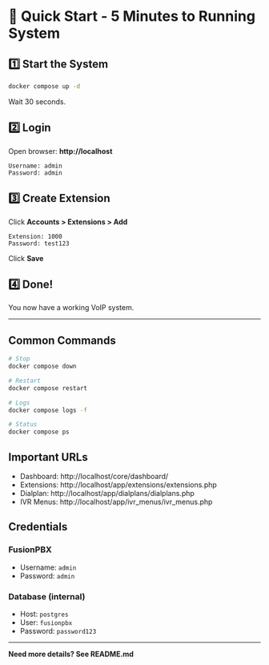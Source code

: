 # 🚀 Quick Start - 5 Minutes to Running System

## 1️⃣ Start the System

```bash
docker compose up -d
```

Wait 30 seconds.

## 2️⃣ Login

Open browser: **http://localhost**

```
Username: admin
Password: admin
```

## 3️⃣ Create Extension

Click **Accounts > Extensions > Add**

```
Extension: 1000
Password: test123
```

Click **Save**

## 4️⃣ Done! 

You now have a working VoIP system.

---

## Common Commands

```bash
# Stop
docker compose down

# Restart
docker compose restart

# Logs
docker compose logs -f

# Status
docker compose ps
```

## Important URLs

- Dashboard: http://localhost/core/dashboard/
- Extensions: http://localhost/app/extensions/extensions.php
- Dialplan: http://localhost/app/dialplans/dialplans.php
- IVR Menus: http://localhost/app/ivr_menus/ivr_menus.php

## Credentials

### FusionPBX
- Username: `admin`
- Password: `admin`

### Database (internal)
- Host: `postgres`
- User: `fusionpbx`
- Password: `password123`

---

**Need more details? See README.md**

